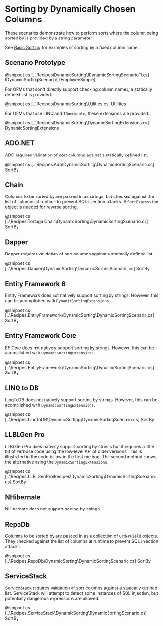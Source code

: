 ﻿# Sorting by Dynamically Chosen Columns

These scenarios demonstrate how to perform sorts where the column being sorted by is provided by a string parameter. 

See [Basic Sorting](Sorting.htm) for examples of sorting by a fixed column name.

## Scenario Prototype

@snippet cs [..\Recipes\DynamicSorting\IDynamicSortingScenario`1.cs] IDynamicSortingScenario{TEmployeeSimple}

For ORMs that don't directly support checking column names, a statically defined list is provided.

@snippet cs [..\Recipes\DynamicSorting\Utilities.cs] Utilities

For ORMs that use LINQ and `IQueryable`, these extensions are provided.

@snippet cs [..\Recipes\DynamicSorting\DynamicSortingExtensions.cs] DynamicSortingExtensions

## ADO.NET

ADO requires validation of sort columns against a statically defined list.

@snippet cs [..\Recipes.Ado\DynamicSorting\DynamicSortingScenario.cs] SortBy

## Chain

Columns to be sorted by are passed in as strings, but checked against the list of columns at runtime to prevent SQL injection attacks. A `SortExpression` object is needed for reverse sorting.

@snippet cs [..\Recipes.Tortuga.Chain\DynamicSorting\DynamicSortingScenario.cs] SortBy

## Dapper

Dapper requires validation of sort columns against a statically defined list.

@snippet cs [..\Recipes.Dapper\DynamicSorting\DynamicSortingScenario.cs] SortBy

## Entity Framework 6

Entity Framework does not natively support sorting by strings. However, this can be acomplished with `DynamicSortingExtensions`.

@snippet cs [..\Recipes.EntityFramework\DynamicSorting\DynamicSortingScenario.cs] SortBy

## Entity Framework Core

EF Core does not natively support sorting by strings. However, this can be acomplished with `DynamicSortingExtensions`.

@snippet cs [..\Recipes.EntityFramework\DynamicSorting\DynamicSortingScenario.cs] SortBy

## LINQ to DB

LinqToDB does not natively support sorting by strings. However, this can be acomplished with `DynamicSortingExtensions`.

@snippet cs [..\Recipes.LinqToDB\DynamicSorting\DynamicSortingScenario.cs] SortBy

## LLBLGen Pro 

LLBLGen Pro does natively support sorting by strings but it requires a little bit of verbose code using the low-level API of older versions. This
is illustrated in the code below in the first method. The second method shows the alternative using the `DynamicSortingExtensions`.

@snippet cs [..\Recipes.LLBLGenPro\Recipes\DynamicSorting\DynamicSortingScenario.cs] SortBy

## NHibernate

NHibernate does not support sorting by strings.

## RepoDb

Columns to be sorted by are passed in as a collection of `OrderField` objects. They checked against the list of columns at runtime to prevent SQL injection attacks. 

@snippet cs [..\Recipes.RepoDb\DynamicSorting\DynamicSortingScenario.cs] SortBy

## ServiceStack

ServiceStack requires validation of sort columns against a statically defined list. ServiceStack will attempt to detect some instances of SQL injection, but potentially dangerous expressions are allowed.

@snippet cs [..\Recipes.ServiceStack\DynamicSorting\DynamicSortingScenario.cs] SortBy
